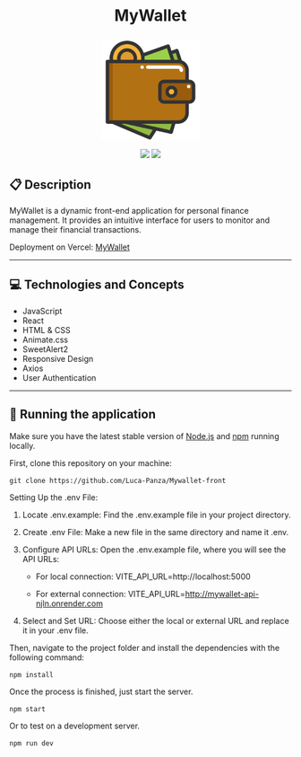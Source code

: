 # <p align = "center"> MyWallet </p>

<p align="center">
   <img width=176px; src="./src/assets/wallet.png"/>
</p>

<p align = "center">
   <img src="https://img.shields.io/badge/author-Luca_Panza-4dae71?style=flat-square" />
   <img src="https://img.shields.io/github/languages/count/Luca-Panza/Mywallet-front?color=4dae71&style=flat-square" />
</p>

## :clipboard: Description

MyWallet is a dynamic front-end application for personal finance management. It provides an intuitive interface for users to monitor and manage their financial transactions.

Deployment on Vercel: <a href="https://projeto14-mywallet-front-gray.vercel.app" target="_blank">MyWallet</a>

---

## :computer: Technologies and Concepts

- JavaScript
- React
- HTML & CSS
- Animate.css
- SweetAlert2
- Responsive Design
- Axios
- User Authentication

---

## 🏁 Running the application

Make sure you have the latest stable version of [Node.js](https://nodejs.org/en/download/) and [npm](https://www.npmjs.com/) running locally.

First, clone this repository on your machine:

```
git clone https://github.com/Luca-Panza/Mywallet-front
```

Setting Up the .env File:

1. Locate .env.example: Find the .env.example file in your project directory.

2. Create .env File: Make a new file in the same directory and name it .env.

3. Configure API URLs: Open the .env.example file, where you will see the API URLs:

   - For local connection: VITE_API_URL=http://localhost:5000

   - For external connection: VITE_API_URL=http://mywallet-api-njln.onrender.com

4. Select and Set URL: Choose either the local or external URL and replace it in your .env file.

Then, navigate to the project folder and install the dependencies with the following command:

```
npm install
```

Once the process is finished, just start the server.

```
npm start
```

Or to test on a development server.

```
npm run dev
```
